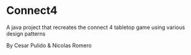 # Connect4
A java project that recreates the connect 4 tabletop game using various design patterns

By Cesar Pulido & Nicolas Romero
